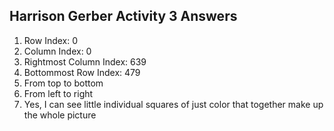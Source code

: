 Harrison Gerber Activity 3 Answers
----------------------------------
1) Row Index: 0
2) Column Index: 0
3) Rightmost Column Index: 639
4) Bottommost Row Index: 479
5) From top to bottom
6) From left to right
7) Yes, I can see little individual squares of just color that together make up the whole picture